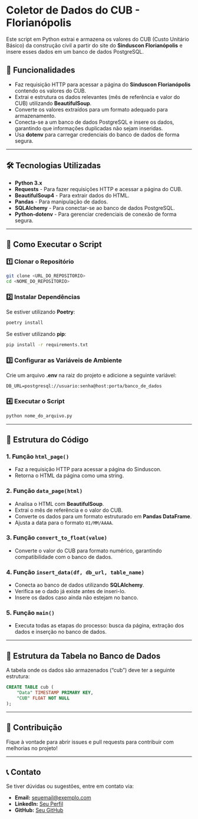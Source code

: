 # Coletor de Dados do CUB - Florianópolis

Este script em Python extrai e armazena os valores do CUB (Custo Unitário Básico) da construção civil a partir do site do **Sinduscon Florianópolis** e insere esses dados em um banco de dados PostgreSQL.

## 📌 Funcionalidades

- Faz requisição HTTP para acessar a página do **Sinduscon Florianópolis** contendo os valores do CUB.
- Extrai e estrutura os dados relevantes (mês de referência e valor do CUB) utilizando **BeautifulSoup**.
- Converte os valores extraídos para um formato adequado para armazenamento.
- Conecta-se a um banco de dados PostgreSQL e insere os dados, garantindo que informações duplicadas não sejam inseridas.
- Usa **dotenv** para carregar credenciais do banco de dados de forma segura.

---

## 🛠 Tecnologias Utilizadas

- **Python 3.x**
- **Requests** - Para fazer requisições HTTP e acessar a página do CUB.
- **BeautifulSoup4** - Para extrair dados do HTML.
- **Pandas** - Para manipulação de dados.
- **SQLAlchemy** - Para conectar-se ao banco de dados PostgreSQL.
- **Python-dotenv** - Para gerenciar credenciais de conexão de forma segura.

---

## 🚀 Como Executar o Script

### 1️⃣ Clonar o Repositório
```bash
git clone <URL_DO_REPOSITORIO>
cd <NOME_DO_REPOSITORIO>
```

### 2️⃣ Instalar Dependências
Se estiver utilizando **Poetry**:
```bash
poetry install
```
Se estiver utilizando **pip**:
```bash
pip install -r requirements.txt
```

### 3️⃣ Configurar as Variáveis de Ambiente
Crie um arquivo **.env** na raiz do projeto e adicione a seguinte variável:
```env
DB_URL=postgresql://usuario:senha@host:porta/banco_de_dados
```

### 4️⃣ Executar o Script
```bash
python nome_do_arquivo.py
```

---

## 📜 Estrutura do Código

### **1. Função `html_page()`**
- Faz a requisição HTTP para acessar a página do Sinduscon.
- Retorna o HTML da página como uma string.

### **2. Função `data_page(html)`**
- Analisa o HTML com **BeautifulSoup**.
- Extrai o mês de referência e o valor do CUB.
- Converte os dados para um formato estruturado em **Pandas DataFrame**.
- Ajusta a data para o formato `01/MM/AAAA`.

### **3. Função `convert_to_float(value)`**
- Converte o valor do CUB para formato numérico, garantindo compatibilidade com o banco de dados.

### **4. Função `insert_data(df, db_url, table_name)`**
- Conecta ao banco de dados utilizando **SQLAlchemy**.
- Verifica se o dado já existe antes de inseri-lo.
- Insere os dados caso ainda não estejam no banco.

### **5. Função `main()`**
- Executa todas as etapas do processo: busca da página, extração dos dados e inserção no banco de dados.

---

## 🏦 Estrutura da Tabela no Banco de Dados

A tabela onde os dados são armazenados (“cub”) deve ter a seguinte estrutura:
```sql
CREATE TABLE cub (
    "Data" TIMESTAMP PRIMARY KEY,
    "CUB" FLOAT NOT NULL
);
```

---

## 🤝 Contribuição
Fique à vontade para abrir issues e pull requests para contribuir com melhorias no projeto!

---

## 📞 Contato
Se tiver dúvidas ou sugestões, entre em contato via:
- **Email:** seuemail@exemplo.com
- **LinkedIn:** [Seu Perfil](https://www.linkedin.com/in/c%C3%A9zarmaldini/)
- **GitHub:** [Seu GitHub](https://github.com/cezarmaldini)